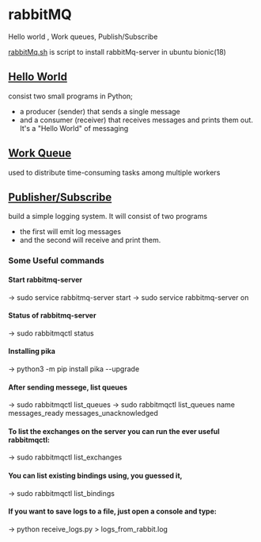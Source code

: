# rabbitMQ
Hello world , Work queues, Publish/Subscribe

[rabbitMq.sh](https://github.com/deesirouss/rabbitMQ/blob/main/rabbitmq.sh)
is script to install rabbitMq-server in ubuntu bionic(18)

## [Hello World](https://github.com/deesirouss/rabbitMQ/tree/main/first-hello-world)
consist two small programs in Python;
- a producer (sender) that sends a single message
- and a consumer (receiver) that receives messages and prints them out. It's a "Hello World" of messaging

## [Work Queue](https://github.com/deesirouss/rabbitMQ/tree/main/second-Work-Queues)
used to distribute time-consuming tasks among multiple workers

## [Publisher/Subscribe](https://github.com/deesirouss/rabbitMQ/tree/main/third-publish-or-subscribe)
build a simple logging system.
It will consist of two programs
- the first will emit log messages
- and the second will receive and print them.

### Some Useful commands
#### Start rabbitmq-server
-> sudo service rabbitmq-server start
-> sudo service rabbitmq-server on

#### Status  of rabbitmq-server
-> sudo rabbitmqctl status

#### Installing pika
-> python3 -m pip install pika --upgrade

#### After sending messege, list queues
-> sudo rabbitmqctl list_queues
-> sudo rabbitmqctl list_queues name messages_ready messages_unacknowledged

#### To list the exchanges on the server you can run the ever useful rabbitmqctl:
-> sudo rabbitmqctl list_exchanges

#### You can list existing bindings using, you guessed it,
-> sudo rabbitmqctl list_bindings

#### If you want to save logs to a file, just open a console and type:
-> python receive_logs.py > logs_from_rabbit.log
